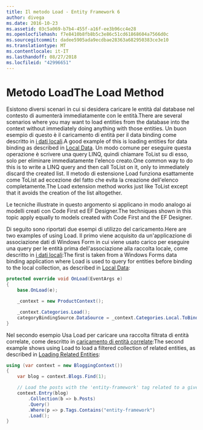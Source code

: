 ```yaml
---
title: Il metodo Load - Entity Framework 6
author: divega
ms.date: 2016-10-23
ms.assetid: 03c5a069-b7b4-455f-a16f-ee3b96cc4e28
ms.openlocfilehash: f7e8410b8fb8b5c3e86c51cd61868604a7566d0c
ms.sourcegitcommit: dadee5905ada9ecdbae28363a682950383ce3e10
ms.translationtype: MT
ms.contentlocale: it-IT
ms.lasthandoff: 08/27/2018
ms.locfileid: "42996651"
---
```

# <a name="the-load-method"></a><span data-ttu-id="18a82-102">Metodo Load</span><span class="sxs-lookup"><span data-stu-id="18a82-102">The Load Method</span></span>
<span data-ttu-id="18a82-103">Esistono diversi scenari in cui si desidera caricare le entità dal database nel contesto di aumenterà immediatamente con le entità.</span><span class="sxs-lookup"><span data-stu-id="18a82-103">There are several scenarios where you may want to load entities from the database into the context without immediately doing anything with those entities.</span></span> <span data-ttu-id="18a82-104">Un buon esempio di questo è il caricamento di entità per il data binding come descritto in [i dati locali](~/ef6/querying/local-data.md).</span><span class="sxs-lookup"><span data-stu-id="18a82-104">A good example of this is loading entities for data binding as described in [Local Data](~/ef6/querying/local-data.md).</span></span> <span data-ttu-id="18a82-105">Un modo comune per eseguire questa operazione è scrivere una query LINQ, quindi chiamare ToList su di esso, solo per eliminare immediatamente l'elenco creato.</span><span class="sxs-lookup"><span data-stu-id="18a82-105">One common way to do this is to write a LINQ query and then call ToList on it, only to immediately discard the created list.</span></span> <span data-ttu-id="18a82-106">Il metodo di estensione Load funziona esattamente come ToList ad eccezione del fatto che evita la creazione dell'elenco completamente.</span><span class="sxs-lookup"><span data-stu-id="18a82-106">The Load extension method works just like ToList except that it avoids the creation of the list altogether.</span></span>  

<span data-ttu-id="18a82-107">Le tecniche illustrate in questo argomento si applicano in modo analogo ai modelli creati con Code First ed EF Designer.</span><span class="sxs-lookup"><span data-stu-id="18a82-107">The techniques shown in this topic apply equally to models created with Code First and the EF Designer.</span></span>  

<span data-ttu-id="18a82-108">Di seguito sono riportati due esempi di utilizzo del caricamento.</span><span class="sxs-lookup"><span data-stu-id="18a82-108">Here are two examples of using Load.</span></span> <span data-ttu-id="18a82-109">Il primo viene acquisito da un'applicazione di associazione dati di Windows Form in cui viene usato carico per eseguire una query per le entità prima dell'associazione alla raccolta locale, come descritto in [i dati locali](~/ef6/querying/local-data.md):</span><span class="sxs-lookup"><span data-stu-id="18a82-109">The first is taken from a Windows Forms data binding application where Load is used to query for entities before binding to the local collection, as described in [Local Data](~/ef6/querying/local-data.md):</span></span>  

``` csharp
protected override void OnLoad(EventArgs e)
{
    base.OnLoad(e);

    _context = new ProductContext();

    _context.Categories.Load();
    categoryBindingSource.DataSource = _context.Categories.Local.ToBindingList();
}
```  

<span data-ttu-id="18a82-110">Nel secondo esempio Usa Load per caricare una raccolta filtrata di entità correlate, come descritto in [caricamento di entità correlate](~/ef6/querying/related-data.md):</span><span class="sxs-lookup"><span data-stu-id="18a82-110">The second example shows using Load to load a filtered collection of related entities, as described in [Loading Related Entities](~/ef6/querying/related-data.md):</span></span>  

``` csharp
using (var context = new BloggingContext())
{
    var blog = context.Blogs.Find(1);

    // Load the posts with the 'entity-framework' tag related to a given blog
    context.Entry(blog)
        .Collection(b => b.Posts)
        .Query()
        .Where(p => p.Tags.Contains("entity-framework")
        .Load();
}
```  
